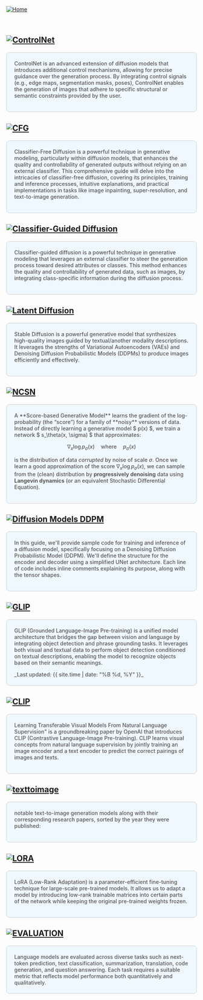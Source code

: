 [![Home](https://img.shields.io/badge/Home-Click%20Here-blue?style=flat&logo=homeadvisor&logoColor=white)](../)

<br>


## [![ControlNet](https://img.shields.io/badge/ControlNet-Adding_Conditional_Control_to_Text_to_Image_Diffusion_Models-blue?style=for-the-badge&logo=github)](../posts/ControlNet)

<div style="background-color: #f0f8ff; color: #555;font-weight: 485; padding: 20px; margin: 20px 0; border-radius: 8px; border: 1px solid #ccc;">
ControlNet is an advanced extension of diffusion models that introduces additional control mechanisms, allowing for precise guidance over the generation process. By integrating control signals (e.g., edge maps, segmentation masks, poses), ControlNet enables the generation of images that adhere to specific structural or semantic constraints provided by the user.
<p></p>
</div>


## [![CFG](https://img.shields.io/badge/CFD-Classifier_Free_Diffusion-blue?style=for-the-badge&logo=github)](../posts/CFG)

<div style="background-color: #f0f8ff; color: #555;font-weight: 485; padding: 20px; margin: 20px 0; border-radius: 8px; border: 1px solid #ccc;">
Classifier-Free Diffusion is a powerful technique in generative modeling, particularly within diffusion models, that enhances the quality and controllability of generated outputs without relying on an external classifier. This comprehensive guide will delve into the intricacies of classifier-free diffusion, covering its principles, training and inference processes, intuitive explanations, and practical implementations in tasks like image inpainting, super-resolution, and text-to-image generation.
<p></p>
</div>



## [![Classifier-Guided Diffusion](https://img.shields.io/badge/CGD-Classifier_Guided_Diffusion-blue?style=for-the-badge&logo=github)](../posts/Classifier_Guided_Diffusion)

<div style="background-color: #f0f8ff; color: #555;font-weight: 485; padding: 20px; margin: 20px 0; border-radius: 8px; border: 1px solid #ccc;">
Classifier-guided diffusion is a powerful technique in generative modeling that leverages an external classifier to steer the generation process toward desired attributes or classes. This method enhances the quality and controllability of generated data, such as images, by integrating class-specific information during the diffusion process.
<p></p>
</div>


## [![Latent Diffusion](https://img.shields.io/badge/LDM-Latent_Diffusion_Models-blue?style=for-the-badge&logo=github)](../posts/StableDiffusion)

<div style="background-color: #f0f8ff; color: #555;font-weight: 485; padding: 20px; margin: 20px 0; border-radius: 8px; border: 1px solid #ccc;">
Stable Diffusion is a powerful generative model that synthesizes high-quality images guided by textual/another modality descriptions. It leverages the strengths of Variational Autoencoders (VAEs) and Denoising Diffusion Probabilistic Models (DDPMs) to produce images efficiently and effectively.
 <p></p>
</div>

## [![NCSN](https://img.shields.io/badge/NCSN-Noise_Conditional_Score_Networks/Score_Based_Generative_Models-blue?style=for-the-badge&logo=github)](../posts/NCSN)

<div style="background-color: #f0f8ff; color: #555;font-weight: 485; padding: 20px; margin: 20px 0; border-radius: 8px; border: 1px solid #ccc;">
A **Score-based Generative Model** learns the gradient of the log-probability (the “score”) for a family of **noisy** versions of data. Instead of directly learning a generative model $ p(x) $, we train a network $ s_\theta(x, \sigma) $ that approximates:

$$
\nabla_x \log p_\sigma(x) \quad \text{where} \quad p_\sigma(x)
$$

is the distribution of data *corrupted* by noise of scale $\sigma$. Once we learn a good approximation of the score $\nabla_x \log p_\sigma(x)$, we can sample from the (clean) distribution by **progressively denoising** data using **Langevin dynamics** (or an equivalent Stochastic Differential Equation).
<p></p>
</div>


## [![Diffusion Models DDPM](https://img.shields.io/badge/DDPM-Diffusion_Models-blue?style=for-the-badge&logo=github)](../posts/Diffusion)

<div style="background-color: #f0f8ff; color: #555;font-weight: 485; padding: 20px; margin: 20px 0; border-radius: 8px; border: 1px solid #ccc;">
In this guide, we'll provide sample code for training and inference of a diffusion model, specifically focusing on a Denoising Diffusion Probabilistic Model (DDPM). We'll define the structure for the encoder and decoder using a simplified UNet architecture. Each line of code includes inline comments explaining its purpose, along with the tensor shapes.
 <p></p>
</div>


## [![GLIP](https://img.shields.io/badge/GLIP-Grounded_Language_Image_Pre_training-blue?style=for-the-badge&logo=github)](../posts/GLIP)

<div style="background-color: #f0f8ff; color: #555;font-weight: 485; padding: 20px; margin: 20px 0; border-radius: 8px; border: 1px solid #ccc;">
GLIP (Grounded Language-Image Pre-training) is a unified model architecture that bridges the gap between vision and language by integrating object detection and phrase grounding tasks. It leverages both visual and textual data to perform object detection conditioned on textual descriptions, enabling the model to recognize objects based on their semantic meanings.
<p></p>
_Last updated: {{ site.time | date: "%B %d, %Y" }}_
</div>


## [![CLIP](https://img.shields.io/badge/CLIP-Learning_Transferable_Visual_Models_From_Natural_Language_Supervision-blue?style=for-the-badge&logo=github)](../posts/CLIP)

<div style="background-color: #f0f8ff; color: #555;font-weight: 485; padding: 20px; margin: 20px 0; border-radius: 8px; border: 1px solid #ccc;">
Learning Transferable Visual Models From Natural Language Supervision" is a groundbreaking paper by OpenAI that introduces CLIP (Contrastive Language-Image Pre-training). CLIP learns visual concepts from natural language supervision by jointly training an image encoder and a text encoder to predict the correct pairings of images and texts.
<p></p>
</div>


## [![texttoimage](https://img.shields.io/badge/Text_to_Image-grey?style=for-the-badge&logo=github)](../posts/TextToImage)

<div style="background-color: #f0f8ff; color: #555;font-weight: 485; padding: 20px; margin: 20px 0; border-radius: 8px; border: 1px solid #ccc;">
notable text-to-image generation models along with their corresponding research papers, sorted by the year they were published:
 <p></p>
</div>

## [![LORA](https://img.shields.io/badge/LORA-Low_Rank_Adaptation-blue?style=for-the-badge&logo=github)](../posts/LORA)
<div style="background-color: #f0f8ff; color: #555;font-weight: 485; padding: 20px; margin: 20px 0; border-radius: 8px; border: 1px solid #ccc;">
LoRA (Low-Rank Adaptation) is a parameter-efficient fine-tuning technique for large-scale pre-trained models. It allows us to adapt a model by introducing low-rank trainable matrices into certain parts of the network while keeping the original pre-trained weights frozen. <p></p>
</div>

## [![EVALUATION](https://img.shields.io/badge/Evaluation-Evaluation_Metrics_for_LLMs-blue?style=for-the-badge&logo=github)](../posts/EvaluationMetricsLLM)
<div style="background-color: #f0f8ff; color: #555;font-weight: 485; padding: 20px; margin: 20px 0; border-radius: 8px; border: 1px solid #ccc;">
Language models are evaluated across diverse tasks such as next-token prediction, text classification, summarization, translation, code generation, and question answering. Each task requires a suitable metric that reflects model performance both quantitatively and qualitatively.

</div>

